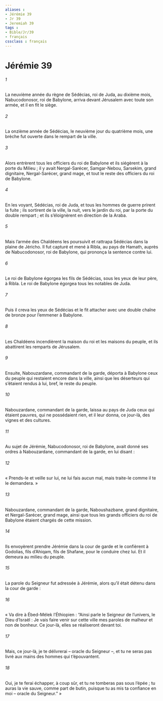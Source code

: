 ```yaml
---
aliases : 
- Jérémie 39
- Jr 39
- Jeremiah 39
tags : 
- Bible/Jr/39
- français
cssclass : français
---
```


# Jérémie 39

###### 1
La neuvième année du règne de Sédécias, roi de Juda, au dixième mois, Nabucodonosor, roi de Babylone, arriva devant Jérusalem avec toute son armée, et il en fit le siège.
###### 2
La onzième année de Sédécias, le neuvième jour du quatrième mois, une brèche fut ouverte dans le rempart de la ville.
###### 3
Alors entrèrent tous les officiers du roi de Babylone et ils siégèrent à la porte du Milieu ; il y avait Nergal-Sarécer, Samgar-Nebou, Sarsekim, grand dignitaire, Nergal-Sarécer, grand mage, et tout le reste des officiers du roi de Babylone.
###### 4
En les voyant, Sédécias, roi de Juda, et tous les hommes de guerre prirent la fuite ; ils sortirent de la ville, la nuit, vers le jardin du roi, par la porte du double rempart ; et ils s’éloignèrent en direction de la Araba.
###### 5
Mais l’armée des Chaldéens les poursuivit et rattrapa Sédécias dans la plaine de Jéricho. Il fut capturé et mené à Ribla, au pays de Hamath, auprès de Nabucodonosor, roi de Babylone, qui prononça la sentence contre lui.
###### 6
Le roi de Babylone égorgea les fils de Sédécias, sous les yeux de leur père, à Ribla. Le roi de Babylone égorgea tous les notables de Juda.
###### 7
Puis il creva les yeux de Sédécias et le fit attacher avec une double chaîne de bronze pour l’emmener à Babylone.
###### 8
Les Chaldéens incendièrent la maison du roi et les maisons du peuple, et ils abattirent les remparts de Jérusalem.
###### 9
Ensuite, Nabouzardane, commandant de la garde, déporta à Babylone ceux du peuple qui restaient encore dans la ville, ainsi que les déserteurs qui s’étaient rendus à lui, bref, le reste du peuple.
###### 10
Nabouzardane, commandant de la garde, laissa au pays de Juda ceux qui étaient pauvres, qui ne possédaient rien, et il leur donna, ce jour-là, des vignes et des cultures.
###### 11
Au sujet de Jérémie, Nabucodonosor, roi de Babylone, avait donné ses ordres à Nabouzardane, commandant de la garde, en lui disant :
###### 12
« Prends-le et veille sur lui, ne lui fais aucun mal, mais traite-le comme il te le demandera. »
###### 13
Nabouzardane, commandant de la garde, Naboushazbane, grand dignitaire, et Nergal-Sarécer, grand mage, ainsi que tous les grands officiers du roi de Babylone étaient chargés de cette mission.
###### 14
Ils envoyèrent prendre Jérémie dans la cour de garde et le confièrent à Godolias, fils d’Ahiqam, fils de Shafane, pour le conduire chez lui. Et il demeura au milieu du peuple.
###### 15
La parole du Seigneur fut adressée à Jérémie, alors qu’il était détenu dans la cour de garde :
###### 16
« Va dire à Ébed-Mélek l’Éthiopien : “Ainsi parle le Seigneur de l’univers, le Dieu d’Israël : Je vais faire venir sur cette ville mes paroles de malheur et non de bonheur. Ce jour-là, elles se réaliseront devant toi.
###### 17
Mais, ce jour-là, je te délivrerai – oracle du Seigneur –, et tu ne seras pas livré aux mains des hommes qui t’épouvantent.
###### 18
Oui, je te ferai échapper, à coup sûr, et tu ne tomberas pas sous l’épée ; tu auras la vie sauve, comme part de butin, puisque tu as mis ta confiance en moi – oracle du Seigneur.” »
